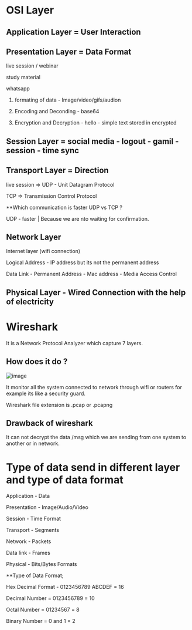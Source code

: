 # OSI Layer

## Application Layer = User Interaction 

## Presentation Layer = Data Format 

live session / webinar 

study material 

whatsapp 

1. formating of data - Image/video/gifs/audion

2. Encoding and Deconding - base64
 
4. Encryption and Decryption - hello - simple text stored in encrypted 

## Session Layer = social media - logout - gamil - session - time sync

## Transport Layer = Direction 

live session => UDP - Unit Datagram Protocol 

TCP => Transmission Control Protocol 

**Which communication is faster UDP vs TCP ?

UDP - faster | Because we are nto waiting for confirmation.

## Network Layer
 
Internet layer (wifi connection)

Logical Address -  IP address but its not the permanent address 

Data Link - Permanent Address - Mac address - Media Access Control 

## Physical Layer - Wired Connection with the help of electricity 

# Wireshark

It is a Network Protocol Analyzer which capture 7 layers.

## How does it do ?

![image](https://user-images.githubusercontent.com/60937657/198268507-6f843dce-ef26-4b98-bc7f-3903c7377578.png)

It monitor all the system connected to network through wifi or routers for example its like a security guard.

Wireshark file extension is .pcap or .pcapng

## Drawback of wireshark 

It can not decrypt the data /msg which we are sending from one system to another or in network.

# Type of data send in different layer and type of data format

Application - Data

Presentation - Image/Audio/Video

Session - Time Format 

Transport - Segments

Network - Packets 

Data link - Frames

Physical - Bits/Bytes Formats

**Type of Data Format;

Hex Decimal Format - 0123456789 ABCDEF = 16

Decimal Number = 0123456789 = 10

Octal Number = 01234567 = 8

Binary Number = 0 and 1 = 2 
